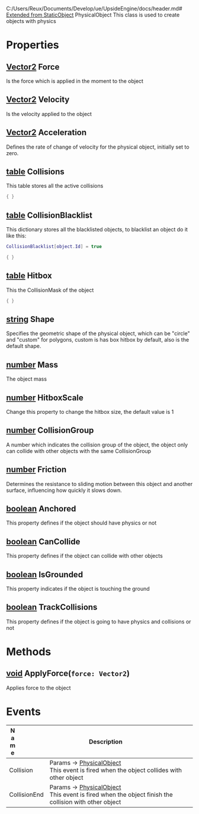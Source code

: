 C:/Users/Reux/Documents/Develop/ue/UpsideEngine/docs/header.md# [Extended from StaticObject](StaticObject.md) PhysicalObject 
This class is used to create objects with physics
	 
# Properties

## [Vector2](Vector2.md) Force
Is the force which is applied in the moment to the object
  
## [Vector2](Vector2.md) Velocity
Is the velocity applied to the object
  
## [Vector2](Vector2.md) Acceleration
Defines the rate of change of velocity for the physical object, initially set to zero.
	
## [table](table.md) Collisions 
This table stores all the active collisions
   
```lua
{ }
```
## [table](table.md) CollisionBlacklist 
This dictionary stores all the blacklisted objects, to blacklist an object do it like this:
  ```lua
  CollisionBlacklist[object.Id] = true
  ```
   
```lua
{ }
```
## [table](table.md) Hitbox 
This the CollisionMask of the object
   
```lua
{ }
```
## [string](string.md) Shape
Specifies the geometric shape of the physical object, which can be "circle" and "custom" for polygons, custom is has box hitbox by default, also is the default shape.
  
## [number](number.md) Mass
The object mass
  
## [number](number.md) HitboxScale
Change this property to change the hitbox size, the default value is 1
  
## [number](number.md) CollisionGroup
A number which indicates the collision group of the object, the object only can collide with other objects with the same CollisionGroup
  
## [number](number.md) Friction
Determines the resistance to sliding motion between this object and another surface, influencing how quickly it slows down.
  
## [boolean](boolean.md) Anchored
This property defines if the object should have physics or not
  
## [boolean](boolean.md) CanCollide
This property defines if the object can collide with other objects
  
## [boolean](boolean.md) IsGrounded
This property indicates if the object is touching the ground
  
## [boolean](boolean.md) TrackCollisions
This property defines if the object is going to have physics and collisions or not
  


# Methods
## [void](PhysicalObject.md) ApplyForce(`force: Vector2`) 
 Applies force to the object
	


# Events
|<div style="width:20%; max-size: 20%">Name</div>|<div style="width:80%; max-size: 80%">Description</div>|
|---|---|
|Collision|Params -> [PhysicalObject](PhysicalObject.md)<br>  This event is fired when the object collides with other object<br>  |
|CollisionEnd|Params -> [PhysicalObject](PhysicalObject.md)<br>  This event is fired when the object finish the collision with other object<br>|



